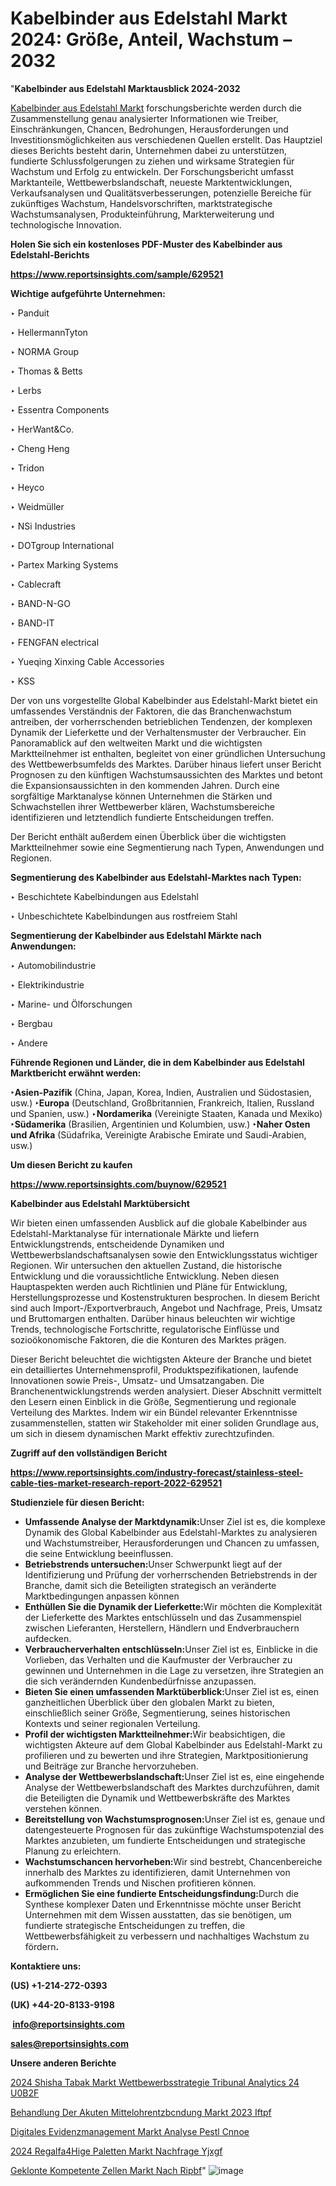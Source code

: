 # Kabelbinder aus Edelstahl Markt 2024: Größe, Anteil, Wachstum – 2032

"<strong><b>Kabelbinder aus Edelstahl Marktausblick 2024-2032</b></strong>

<a href=https://www.reportsinsights.com/sample/629521>Kabelbinder aus Edelstahl Markt</a> forschungsberichte werden durch die Zusammenstellung genau analysierter Informationen wie Treiber, Einschränkungen, Chancen, Bedrohungen, Herausforderungen und Investitionsmöglichkeiten aus verschiedenen Quellen erstellt. Das Hauptziel dieses Berichts besteht darin, Unternehmen dabei zu unterstützen, fundierte Schlussfolgerungen zu ziehen und wirksame Strategien für Wachstum und Erfolg zu entwickeln. Der Forschungsbericht umfasst Marktanteile, Wettbewerbslandschaft, neueste Marktentwicklungen, Verkaufsanalysen und Qualitätsverbesserungen, potenzielle Bereiche für zukünftiges Wachstum, Handelsvorschriften, marktstrategische Wachstumsanalysen, Produkteinführung, Markterweiterung und technologische Innovation.

<strong><b>Holen Sie sich ein kostenloses PDF-Muster des Kabelbinder aus Edelstahl-Berichts</b></strong>

<a href=https://www.reportsinsights.com/sample/629521><strong><u>https://www.reportsinsights.com/sample/629521</u></strong></a>

<strong>Wichtige aufgeführte Unternehmen:</strong>

‣ Panduit

‣ HellermannTyton

‣ NORMA Group

‣ Thomas & Betts

‣ Lerbs

‣ Essentra Components

‣ HerWant&Co.

‣ Cheng Heng

‣ Tridon

‣ Heyco

‣ Weidmüller

‣ NSi Industries

‣ DOTgroup International

‣ Partex Marking Systems

‣ Cablecraft

‣ BAND-N-GO

‣ BAND-IT

‣ FENGFAN electrical

‣ Yueqing Xinxing Cable Accessories

‣ KSS

Der von uns vorgestellte Global Kabelbinder aus Edelstahl-Markt bietet ein umfassendes Verständnis der Faktoren, die das Branchenwachstum antreiben, der vorherrschenden betrieblichen Tendenzen, der komplexen Dynamik der Lieferkette und der Verhaltensmuster der Verbraucher. Ein Panoramablick auf den weltweiten Markt und die wichtigsten Marktteilnehmer ist enthalten, begleitet von einer gründlichen Untersuchung des Wettbewerbsumfelds des Marktes. Darüber hinaus liefert unser Bericht Prognosen zu den künftigen Wachstumsaussichten des Marktes und betont die Expansionsaussichten in den kommenden Jahren. Durch eine sorgfältige Marktanalyse können Unternehmen die Stärken und Schwachstellen ihrer Wettbewerber klären, Wachstumsbereiche identifizieren und letztendlich fundierte Entscheidungen treffen.

Der Bericht enthält außerdem einen Überblick über die wichtigsten Marktteilnehmer sowie eine Segmentierung nach Typen, Anwendungen und Regionen.

<strong>Segmentierung des Kabelbinder aus Edelstahl-Marktes nach Typen:</strong>

‣ Beschichtete Kabelbindungen aus Edelstahl

‣ Unbeschichtete Kabelbindungen aus rostfreiem Stahl

<strong>Segmentierung der Kabelbinder aus Edelstahl Märkte nach Anwendungen:</strong>

‣ Automobilindustrie

‣ Elektrikindustrie

‣ Marine- und Ölforschungen

‣ Bergbau

‣ Andere

<strong><b>Führende Regionen und Länder, die in dem Kabelbinder aus Edelstahl Marktbericht erwähnt werden:</b></strong>

<strong><b>‣Asien-Pazifik</b></strong> (China, Japan, Korea, Indien, Australien und Südostasien, usw.)
<strong><b>‣Europa</b></strong> (Deutschland, Großbritannien, Frankreich, Italien, Russland und Spanien, usw.)
‣<strong><b>Nordamerika</b></strong> (Vereinigte Staaten, Kanada und Mexiko)
<strong><b>‣Südamerika</b></strong> (Brasilien, Argentinien und Kolumbien, usw.)
<strong><b>‣Naher Osten und Afrika</b></strong> (Südafrika, Vereinigte Arabische Emirate und Saudi-Arabien, usw.)

<strong>Um diesen Bericht zu kaufen</strong>

<a href=https://www.reportsinsights.com/buynow/629521><strong><u>https://www.reportsinsights.com/buynow/629521</u></strong></a>

<strong>Kabelbinder aus Edelstahl Marktübersicht</strong>

Wir bieten einen umfassenden Ausblick auf die globale Kabelbinder aus Edelstahl-Marktanalyse für internationale Märkte und liefern Entwicklungstrends, entscheidende Dynamiken und Wettbewerbslandschaftsanalysen sowie den Entwicklungsstatus wichtiger Regionen. Wir untersuchen den aktuellen Zustand, die historische Entwicklung und die voraussichtliche Entwicklung. Neben diesen Hauptaspekten werden auch Richtlinien und Pläne für Entwicklung, Herstellungsprozesse und Kostenstrukturen besprochen. In diesem Bericht sind auch Import-/Exportverbrauch, Angebot und Nachfrage, Preis, Umsatz und Bruttomargen enthalten. Darüber hinaus beleuchten wir wichtige Trends, technologische Fortschritte, regulatorische Einflüsse und sozioökonomische Faktoren, die die Konturen des Marktes prägen.

Dieser Bericht beleuchtet die wichtigsten Akteure der Branche und bietet ein detailliertes Unternehmensprofil, Produktspezifikationen, laufende Innovationen sowie Preis-, Umsatz- und Umsatzangaben. Die Branchenentwicklungstrends werden analysiert. Dieser Abschnitt vermittelt den Lesern einen Einblick in die Größe, Segmentierung und regionale Verteilung des Marktes. Indem wir ein Bündel relevanter Erkenntnisse zusammenstellen, statten wir Stakeholder mit einer soliden Grundlage aus, um sich in diesem dynamischen Markt effektiv zurechtzufinden.

<strong>Zugriff auf den vollständigen Bericht</strong>

<a href=https://www.reportsinsights.com/industry-forecast/stainless-steel-cable-ties-market-research-report-2022-629521><strong>https://www.reportsinsights.com/industry-forecast/stainless-steel-cable-ties-market-research-report-2022-629521</strong></a>

<strong>Studienziele für diesen Bericht:</strong>
<ul>
  <li><strong>Umfassende Analyse der Marktdynamik:</strong>Unser Ziel ist es, die komplexe Dynamik des Global Kabelbinder aus Edelstahl-Marktes zu analysieren und Wachstumstreiber, Herausforderungen und Chancen zu umfassen, die seine Entwicklung beeinflussen.</li>
  <li><strong>Betriebstrends untersuchen:</strong>Unser Schwerpunkt liegt auf der Identifizierung und Prüfung der vorherrschenden Betriebstrends in der Branche, damit sich die Beteiligten strategisch an veränderte Marktbedingungen anpassen können</li>
  <li><strong>Enthüllen Sie die Dynamik der Lieferkette:</strong>Wir möchten die Komplexität der Lieferkette des Marktes entschlüsseln und das Zusammenspiel zwischen Lieferanten, Herstellern, Händlern und Endverbrauchern aufdecken.</li>
  <li><strong>Verbraucherverhalten entschlüsseln:</strong>Unser Ziel ist es, Einblicke in die Vorlieben, das Verhalten und die Kaufmuster der Verbraucher zu gewinnen und Unternehmen in die Lage zu versetzen, ihre Strategien an die sich verändernden Kundenbedürfnisse anzupassen.</li>
  <li><strong>Bieten Sie einen umfassenden Marktüberblick:</strong>Unser Ziel ist es, einen ganzheitlichen Überblick über den globalen Markt zu bieten, einschließlich seiner Größe, Segmentierung, seines historischen Kontexts und seiner regionalen Verteilung.</li>
  <li><strong>Profil der wichtigsten Marktteilnehmer:</strong>Wir beabsichtigen, die wichtigsten Akteure auf dem Global Kabelbinder aus Edelstahl-Markt zu profilieren und zu bewerten und ihre Strategien, Marktpositionierung und Beiträge zur Branche hervorzuheben.</li>
  <li><strong>Analyse der Wettbewerbslandschaft:</strong>Unser Ziel ist es, eine eingehende Analyse der Wettbewerbslandschaft des Marktes durchzuführen, damit die Beteiligten die Dynamik und Wettbewerbskräfte des Marktes verstehen können.</li>
  <li><strong>Bereitstellung von Wachstumsprognosen:</strong>Unser Ziel ist es, genaue und datengesteuerte Prognosen für das zukünftige Wachstumspotenzial des Marktes anzubieten, um fundierte Entscheidungen und strategische Planung zu erleichtern.</li>
  <li><strong>Wachstumschancen hervorheben:</strong>Wir sind bestrebt, Chancenbereiche innerhalb des Marktes zu identifizieren, damit Unternehmen von aufkommenden Trends und Nischen profitieren können.</li>
  <li><strong>Ermöglichen Sie eine fundierte Entscheidungsfindung:</strong>Durch die Synthese komplexer Daten und Erkenntnisse möchte unser Bericht Unternehmen mit dem Wissen ausstatten, das sie benötigen, um fundierte strategische Entscheidungen zu treffen, die Wettbewerbsfähigkeit zu verbessern und nachhaltiges Wachstum zu fördern<strong>.</strong></li>
</ul>
<strong>Kontaktiere uns:</strong>

<strong>(US) +1-214-272-0393</strong>

<strong>(UK) +44-20-8133-9198</strong>

<strong> </strong><a href=info@reportsinsights.com><strong><u>info@reportsinsights.com</u></strong></a>

<a href=sales@reportsinsights.com><strong><u>sales@reportsinsights.com</u></strong></a>

<strong>Unsere anderen Berichte</strong>

<a href=https://de.linkedin.com/pulse/2024-shisha-tabak-markt-wettbewerbsstrategie-tribunal-analytics-24-u0b2f/>2024 Shisha Tabak Markt Wettbewerbsstrategie Tribunal Analytics 24 U0B2F</a>

<a href=https://de.linkedin.com/pulse/behandlung-der-akuten-mittelohrentz%C3%BCndung-markt-2023-iftpf/>Behandlung Der Akuten Mittelohrentzbcndung Markt 2023 Iftpf</a>

<a href=https://de.linkedin.com/pulse/digitales-evidenzmanagement-markt-analyse-pestl-cnnoe/>Digitales Evidenzmanagement Markt Analyse Pestl Cnnoe</a>

<a href=https://de.linkedin.com/pulse/2024-regalf%C3%A4hige-paletten-markt-nachfrage-yjxgf/>2024 Regalfa4Hige Paletten Markt Nachfrage Yjxgf</a>

<a href=https://de.linkedin.com/pulse/geklonte-kompetente-zellen-markt-nach-ripbf/>Geklonte Kompetente Zellen Markt Nach Ripbf</a>"
![image](https://github.com/Jaayaachit/RIMarket/assets/158452289/e728ea3f-6376-4beb-85c7-74ff12c79dc9)
